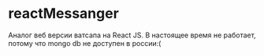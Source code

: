 # reactMessanger
Аналог веб версии ватсапа на React JS. В настоящее время не работает, потому что mongo db не доступен в россии:(
